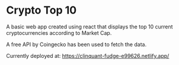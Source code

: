 
# Crypto Top 10

A basic web app created using react that displays the top 10 current cryptocurrencies according to Market Cap.

A free API by Coingecko has been used to fetch the data.


Currently deployed at: 
https://clinquant-fudge-e99626.netlify.app/
